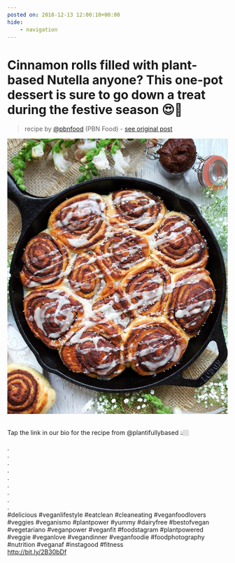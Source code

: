 ```yaml
---
posted on: 2018-12-13 12:00:10+00:00
hide:
    - navigation
---
```


# Cinnamon rolls filled with plant-based Nutella anyone? This one-pot dessert is sure to go down a treat during the festive season 😍🎄⠀ 

> recipe by [@pbnfood](https://www.instagram.com/pbnfood/) 
(PBN Food) - [see original post](https://instagram.com/p/BrU6ROyj7zz)

![](../img/pbnfood_13-12-2018_1212.png)

⠀  
Tap the link in our bio for the recipe from @plantifullybased 👆🏼⠀  
⠀  
.⠀  
.⠀  
.⠀  
.⠀  
.⠀  
.⠀  
.⠀  
.⠀  
.⠀  
\#delicious \#veganlifestyle \#eatclean \#cleaneating \#veganfoodlovers \#veggies \#veganismo \#plantpower \#yummy \#dairyfree \#bestofvegan \#vegetariano \#veganpower \#veganfit \#foodstagram \#plantpowered \#veggie \#veganlove \#vegandinner \#veganfoodie \#foodphotography \#nutrition \#veganaf \#instagood \#fitness⠀  
http://bit.ly/2B30bDf   